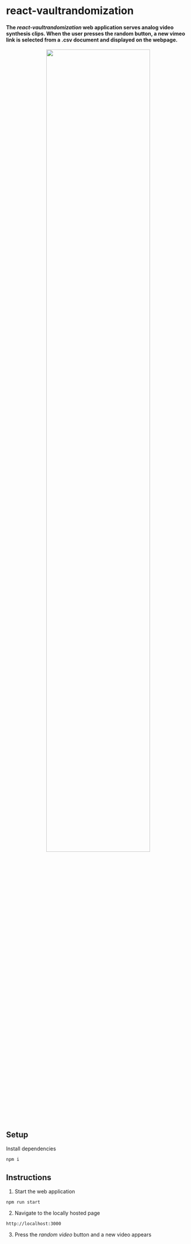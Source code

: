 # react-vaultrandomization
#### The *react-vaultrandomization* web application serves analog video synthesis clips. When the user presses the random button, a new vimeo link is selected from a .csv document and displayed on the webpage. 

<p align="center">
  <img width="75%" height="75%" src="https://i.ibb.co/C5Js1yw/react-vaultrandomization.gif"/>
</p>

## Setup
Install dependencies
``` node
npm i
```

## Instructions
1. Start the web application
``` node  
npm run start
```

2. Navigate to the locally hosted page
```
http://localhost:3000
```

3. Press the *random video* button and a new video appears
